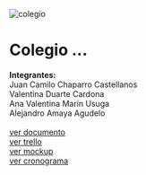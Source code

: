 ![colegio](https://github.com/valentinamarinu/campusConnect/assets/103174712/3e22722c-440d-4ed2-84f7-058241e5bade)
# Colegio ...

**Integrantes:** <br>
Juan Camilo Chaparro Castellanos <br>
Valentina Duarte Cardona <br>
Ana Valentina Marín Usuga <br>
Alejandro Amaya Agudelo <br>
<br>[ver documento](https://docs.google.com/spreadsheets/d/1zWF90D621u1R79zkyxkxKWNX_h_tLQlQx5OlbWMdfN4/edit?usp=sharing)
<br>[ver trello](https://trello.com/b/WnTKuFB6/riwi-project-development) 
<br>[ver mockup](https://www.figma.com/file/eHUSTzzrOePKQ3zvUVlhBt/Caminos-del-saber?type=design&node-id=50-3&mode=design&t=XAT5DkQaSmDGNqai-0)
<br>[ver cronograma](https://docs.google.com/spreadsheets/d/1zWF90D621u1R79zkyxkxKWNX_h_tLQlQx5OlbWMdfN4/edit)


